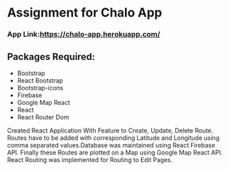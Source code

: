 # Assignment for Chalo App
### App Link:https://chalo-app.herokuapp.com/

## Packages Required:
<ul>
  <li>Bootstrap</li>
  <li>React Bootstrap</li>
  <li>Bootstrap-icons</li>
  <li>Firebase</li>
  <li>Google Map React</li>
  <li>React</li>
  <li>React Router Dom</li>
</ul>
Created React Application With Feature to Create, Update, Delete Route. Routes have to be added with corresponding Latitude and Longitude using comma separated values.Database was maintained using React Firebase API. 
Finally these Routes are plotted on a Map using Google Map React API. React Routing was implemented for Routing to Edit Pages.
